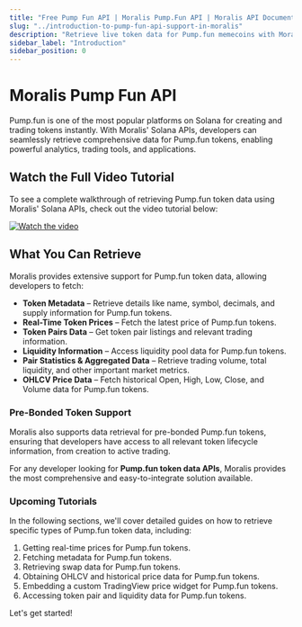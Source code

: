 ```yaml
---
title: "Free Pump Fun API | Moralis Pump.Fun API | Moralis API Documentation"
slug: "../introduction-to-pump-fun-api-support-in-moralis"
description: "Retrieve live token data for Pump.fun memecoins with Moralis Pump Fun API! Try the top Pump.fun API for real-time crypto data."
sidebar_label: "Introduction"
sidebar_position: 0
---
```


# Moralis Pump Fun API

Pump.fun is one of the most popular platforms on Solana for creating and trading tokens instantly. With Moralis' Solana APIs, developers can seamlessly retrieve comprehensive data for Pump.fun tokens, enabling powerful analytics, trading tools, and applications.

## Watch the Full Video Tutorial

To see a complete walkthrough of retrieving Pump.fun token data using Moralis' Solana APIs, check out the video tutorial below:

[![Watch the video](https://img.youtube.com/vi/pHuqtseaxj8/0.jpg)](https://www.youtube.com/watch?v=pHuqtseaxj8)

## What You Can Retrieve

Moralis provides extensive support for Pump.fun token data, allowing developers to fetch:

- **Token Metadata** – Retrieve details like name, symbol, decimals, and supply information for Pump.fun tokens.
- **Real-Time Token Prices** – Fetch the latest price of Pump.fun tokens.
- **Token Pairs Data** – Get token pair listings and relevant trading information.
- **Liquidity Information** – Access liquidity pool data for Pump.fun tokens.
- **Pair Statistics & Aggregated Data** – Retrieve trading volume, total liquidity, and other important market metrics.
- **OHLCV Price Data** – Fetch historical Open, High, Low, Close, and Volume data for Pump.fun tokens.

### Pre-Bonded Token Support

Moralis also supports data retrieval for pre-bonded Pump.fun tokens, ensuring that developers have access to all relevant token lifecycle information, from creation to active trading.

For any developer looking for **Pump.fun token data APIs**, Moralis provides the most comprehensive and easy-to-integrate solution available.

### Upcoming Tutorials

In the following sections, we'll cover detailed guides on how to retrieve specific types of Pump.fun token data, including:

1. Getting real-time prices for Pump.fun tokens.
2. Fetching metadata for Pump.fun tokens.
3. Retrieving swap data for Pump.fun tokens.
4. Obtaining OHLCV and historical price data for Pump.fun tokens.
5. Embedding a custom TradingView price widget for Pump.fun tokens.
6. Accessing token pair and liquidity data for Pump.fun tokens.

Let's get started!
